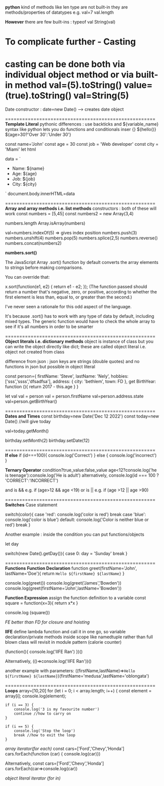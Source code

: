 **python** kind of methods like len type are not built-in
they are methods/properties of datatypes
e.g. val=7
val.length


**However** there are few built-ins :
typeof val
String(val)

**To complicate further - Casting** 
=====================================================
casting can be done both via individual 
object method or via built-in method
val=(5).toString()
value=(true).toString()
val=String(5)
=====================================================
Date constructor : date=new Date() --> creates date object

=====================================================
**Template Literal**
pythonic differences : use backticks and ${variable_name} syntax
like python lets you do functions and conditionals inser {}
${hello()}
${age>30?'Over 30':'Under 30'}



const name='John'
const age = 30
const job = 'Web developer'
const city = 'Miami'
let html

data = `
<ul>
    <li>Name: ${name}</li>
    <li>Age: ${age}</li>
    <li>Job: ${job}</li>
    <li>City: ${city}</li>
</ul>

`
document.body.innerHTML=data

=====================================================
**Array and array methods i.e. list methods**
constructors : both of these will work
const numbers = [5,45]
const numbers2 = new Array(3,4)

numbers.length
Array.isArray(numbers)

val=numbers.indexOf(5) => gives index position
numbers.push(3)
numbers.unshift(4)
numbers.pop(5)
numbers.splice(2,5)
numbers.reverse()
numbers.concat(numbers2)

**numbers.sort()**

The JavaScript Array .sort() function by default converts the array elements to strings before making comparisons.

You can override that:

x.sort(function(e1, e2) { return e1 - e2; });
(The function passed should return a number that's negative, zero, or positive, according to whether the first element is less than, equal to, or greater than the second.)

I've never seen a rationale for this odd aspect of the language.

It's because .sort() has to work with any type of data by default, including mixed types. The generic function would have to check the whole array to see if it's all numbers in order to be smarter

=====================================================
**Object literals i.e. dictionary methods**
object is instance of class but you can write the object directly like dict; these are called object literal i.e. object not created from class

difference from json : json keys are strings (double quotes) and no functions in json but possible in object literal

const person={
    firstName: 'Steve',
    lastName: 'Nely',
    hobbies: ['sss','ssss','dfsadfsa'],
    address: {
        city: 'bethlem',
        town: FD
    },
    get BirthYear: function (){
        return 2017 - this.age
    }
}

let val
val = person
val = person.firstName
val=person.address.state
val=person.getBirthYear()

=====================================================
**Dates and Times**
const birthday=new Date('Dec 12 2022')
const today=new Date() //will give today

val=today.getMonth()

birthday.setMonth(2)
birthday.setDate(12)

=====================================================
**If else**
if (id===100){
    console.log('Correct')
} else {
    console.log('incorrect')
}

**Ternary Operator**
condition?true_value:false_value
age<12?console.log('he is teenage'):console.log('He is adult')
alternatively, console.log(id === 100 ? 'CORRECT':'INCORRECT')

and is && e.g. if (age>12 && age <19)
or is || e.g. if (age >12 || age >90)

=====================================================
**Switches**
Case statement

switch(color){
    case 'red':
     console.log('color is red')
     break
    case 'blue':
     console.log('color is blue')
    default:
     console.log('Color is neither blue or red')
     break
}

Another example : inside the condition you can put functions/objects

let day

switch(new Date().getDay()){
    case 0:
     day = 'Sunday'
     break
}

=====================================================
**Functions**
**Function Declaration**
function greet(firstName='John', lastName='Doe'){
    return `Hello ${firstName} ${lastName}`
}

console.log(greet())
console.log(greet('James','Bowden'))
console.log(greet(firstName='John',lastName='Bowden'))

**Function Expression**
assign the function definition to a variable
const square = function(x=3){
    return x*x
}

console.log (square())

*FE better than FD for closure and hoisting*

**IIFE**
define lambda function and call it in one go,
so variable declaration/private methods inside scope
like namedtuple rather than full blown class
will revisit in module pattern (calorie counter)

(function(){
    console.log('IIFE Ran')
})()

Alternatively,
(()=>console.log('IIFE Ran'))()

another example with parameters:
((firstName,lastName)=>`Hello ${firstName} ${lastName}`)(firstName='medusa',lastName='oblongata')

=====================================================
**Loops**
array=[10,20]
for (let i = 0; i < array.length; i++) {
    const element = array[i];
    console.log(element);

    if (i == 3) {
        console.log('3 is my favourite number')
        continue //how to carry on 
    }

    if (i == 5) {
        console.log('Stop the loop')
        break //how to exit the loop
    }

*array iterator(for each)*
const cars=['Ford','Chevy','Honda']
cars.forEach(function (car) {
    console.log(car)})

Alternatively,
const cars=['Ford','Chevy','Honda']
cars.forEach(car=>console.log(car))


*object literal iterator (for in)*






























































































































































































































































































































